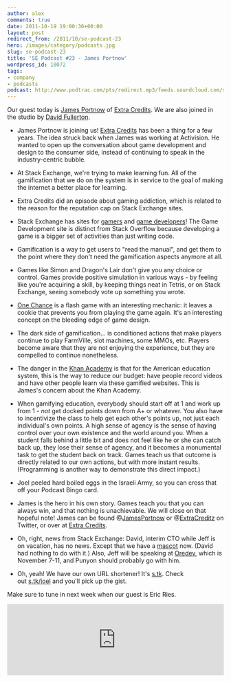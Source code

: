```yaml
---
author: alex
comments: true
date: 2011-10-19 19:00:36+00:00
layout: post
redirect_from: /2011/10/se-podcast-23
hero: /images/category/podcasts.jpg
slug: se-podcast-23
title: 'SE Podcast #23 - James Portnow'
wordpress_id: 10072
tags:
- company
- podcasts
podcast: http://www.podtrac.com/pts/redirect.mp3/feeds.soundcloud.com/stream/25906939-stack-exchange-stack-exchange-podcast-23.mp3
---
```


Our guest today is [James Portnow](https://twitter.com/#%21/JamesPortnow) of [Extra Credits](http://www.penny-arcade.com/patv/show/extra-credits). We are also joined in the studio by [David Fullerton](http://meta.stackoverflow.com/users/146719/david-fullerton).



	
  * James Portnow is joining us! [Extra Credits](http://www.penny-arcade.com/patv/show/extra-credits) has been a thing for a few years. The idea struck back when James was working at Activision. He wanted to open up the conversation about game development and design to the consumer side, instead of continuing to speak in the industry-centric bubble.

	
  * At Stack Exchange, we're trying to make learning fun. All of the gamification that we do on the system is in service to the goal of making the internet a better place for learning.

	
  * Extra Credits did an episode about gaming addiction, which is related to the reason for the reputation cap on Stack Exchange sites.

	
  * Stack Exchange has sites for [gamers](http://gaming.stackexchange.com/) and [game developers](http://gamedev.stackexchange.com/)! The Game Development site is distinct from Stack Overflow because developing a game is a bigger set of activities than just writing code.

	
  * Gamification is a way to get users to "read the manual", and get them to the point where they don't need the gamification aspects anymore at all.

	
  * Games like Simon and Dragon's Lair don't give you any choice or control. Games provide positive simulation in various ways - by feeling like you're acquiring a skill, by keeping things neat in Tetris, or on Stack Exchange, seeing somebody vote up something you wrote.

	
  * [One Chance](http://www.awkwardsilence.co.uk/OneChance.html) is a flash game with an interesting mechanic: it leaves a cookie that prevents you from playing the game again. It's an interesting concept on the bleeding edge of game design.

	
  * The dark side of gamification... is conditioned actions that make players continue to play FarmVille, slot machines, some MMOs, etc. Players become aware that they are not enjoying the experience, but they are compelled to continue nonetheless.

	
  * The danger in the [Khan Academy](http://en.wikipedia.org/wiki/Khan_Academy) is that for the American education system, this is the way to reduce our budget: have people record videos and have other people learn via these gamified websites. This is James's concern about the Khan Academy.

	
  * When gamifying education, everybody should start off at 1 and work up from 1 - _not_ get docked points down from A+ or whatever. You also have to incentivize the class to help get each other's points up, not just each individual's own points. A high sense of agency is the sense of having control over your own existence and the world around you. When a student falls behind a little bit and does not feel like he or she can catch back up, they lose their sense of agency, and it becomes a monumental task to get the student back on track. Games teach us that outcome is directly related to our own actions, but with more instant results. (Programming is another way to demonstrate this direct impact.)

	
  * Joel peeled hard boiled eggs in the Israeli Army, so you can cross that off your Podcast Bingo card.

	
  * James is the hero in his own story. Games teach you that you can always win, and that nothing is unachievable. We will close on that hopeful note! James can be found @[JamesPortnow](https://twitter.com/jamesportnow) or @[ExtraCreditz](https://twitter.com/extracreditz) on Twitter, or over at [Extra Credits](http://www.penny-arcade.com/patv/show/extra-credits).

	
  * Oh, right, news from Stack Exchange: David, interim CTO while Jeff is on vacation, has no news. Except that we have a [mascot](../2011/10/meet-bubbles/) now. (David had nothing to do with it.) Also, Jeff will be speaking at [Oredev](http://oredev.org/2011), which is November 7-11, and Punyon should probably go with him.

	
  * Oh, yeah! We have our own URL shortener! It's [s.tk](http://s.tk/). Check out [s.tk/joel](http://s.tk/joel) and you'll pick up the gist.


Make sure to tune in next week when our guest is Eric Ries.

<iframe width="100%" height="166" scrolling="no" frameborder="no" src="https://w.soundcloud.com/player/?url=https%3A//api.soundcloud.com/tracks/25906939&amp;color=ff5500&amp;auto_play=false&amp;hide_related=false&amp;show_comments=true&amp;show_user=true&amp;show_reposts=false"></iframe>